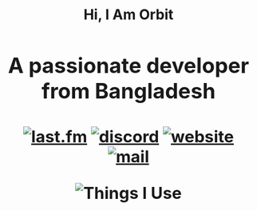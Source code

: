 <h1 align = "center">Hi, I Am Orbit<h/>

<h2 align = "center">A passionate developer from Bangladesh</h2>


<h3 align = "center">

<a href='https://www.last.fm/user/Orbit-who' target="_blank"><img alt='last.fm' src='https://img.shields.io/badge/Last.fm-100000?style=for-the-badge&logo=last.fm&logoColor=FEFFFE&labelColor=363A4F&color=B7BDF8'/></a>
<a href='https://discord.com/users/562479512105779202' target="_blank"><img alt='discord' src='https://img.shields.io/badge/Discord-100000?style=for-the-badge&logo=discord&logoColor=FEFFFE&labelColor=363A4F&color=B7BDF8'/></a>
<a href='https://orbitt.pages.dev/' target="_blank"><img alt='website' src='https://img.shields.io/badge/Website-100000?style=for-the-badge&logo=globe&logoColor=FEFFFE&labelColor=363A4F&color=B7BDF8'/></a>
<a href='mailto:orbit.dna@yandex.com' target="_blank"><img alt='mail' src='https://img.shields.io/badge/Email-100000?style=for-the-badge&logo=&logoColor=FEFFFE&labelColor=363A4F&color=B7BDF8'/></a>

<img src="https://github-readme-tech-stack.vercel.app/api/cards?title=Things+I+Use&lineCount=1&theme=catppuccin_mocha&width=550&line1=python%2CPython%2C6a589d%3Bhtml5%2Chtml%2C967fbd%3Bcss3%2Ccss%2C7145a9%3Bvisualstudiocode%2Cvsc%2C927ac3%3Bcloudflare%2Ccloudflare%2Cc780fe%3B" alt="Things I Use" />
</h3>
